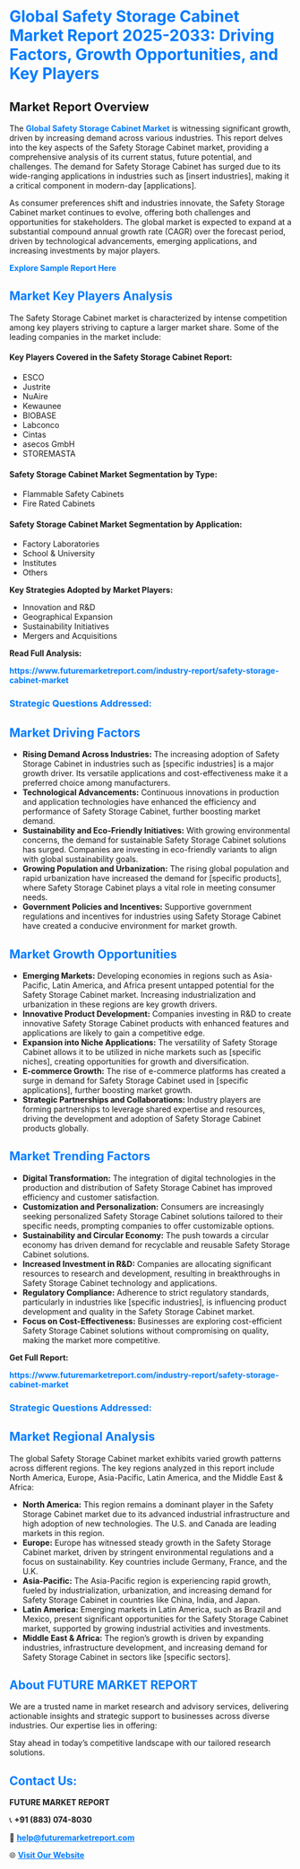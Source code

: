 <h1 style="color: #007BFF;">Global Safety Storage Cabinet Market Report 2025-2033: Driving Factors, Growth Opportunities, and Key Players</h1>

<section id="overview">
<h2>Market Report Overview</h2>
<p>The <a href="https://www.futuremarketreport.com/industry-report/safety-storage-cabinet-market" style="color: #007BFF; text-decoration: none;"><strong>Global Safety Storage Cabinet Market</strong></a> is witnessing significant growth, driven by increasing demand across various industries. This report delves into the key aspects of the Safety Storage Cabinet market, providing a comprehensive analysis of its current status, future potential, and challenges. The demand for Safety Storage Cabinet has surged due to its wide-ranging applications in industries such as [insert industries], making it a critical component in modern-day [applications].</p>
<p>As consumer preferences shift and industries innovate, the Safety Storage Cabinet market continues to evolve, offering both challenges and opportunities for stakeholders. The global market is expected to expand at a substantial compound annual growth rate (CAGR) over the forecast period, driven by technological advancements, emerging applications, and increasing investments by major players.</p>
</section>

<section id="overview">
<p><a href="https://www.futuremarketreport.com/request-sample/reportId=59155" style="color: #007BFF; text-decoration: none;"><strong>Explore Sample Report Here</strong></a></p>
</section>

<section id="key-players">
<h2 style="color: #007BFF;">Market Key Players Analysis</h2>
<p>The Safety Storage Cabinet market is characterized by intense competition among key players striving to capture a larger market share. Some of the leading companies in the market include:</p>
<h4>Key Players Covered in the Safety Storage Cabinet Report:</h4>
<ul><li>ESCO</li><li>Justrite</li><li>NuAire</li><li>Kewaunee</li><li>BIOBASE</li><li>Labconco</li><li>Cintas</li><li>asecos GmbH</li><li>STOREMASTA</li></ul>
<h4>Safety Storage Cabinet Market Segmentation by Type:</h4>
<ul><li>Flammable Safety Cabinets</li><li>Fire Rated Cabinets</li></ul>

<h4>Safety Storage Cabinet Market Segmentation by Application:</h4>
<ul><li>Factory Laboratories</li><li>School &amp; University</li><li>Institutes</li><li>Others</li></ul>
<p><strong>Key Strategies Adopted by Market Players:</strong></p>
<ul>
<li>Innovation and R&D</li>
<li>Geographical Expansion</li>
<li>Sustainability Initiatives</li>
<li>Mergers and Acquisitions</li>
</ul>
</section>

<section>
<p><strong>Read Full Analysis: </strong></p><a href="https://www.futuremarketreport.com/industry-report/safety-storage-cabinet-market" style="color: #007BFF; text-decoration: none;"><strong>https://www.futuremarketreport.com/industry-report/safety-storage-cabinet-market</strong></a>
<h3 style="color: #007BFF;">Strategic Questions Addressed:</h3>
</section>

<section id="driving-factors">
<h2 style="color: #007BFF;">Market Driving Factors</h2>
<ul>
<li><strong>Rising Demand Across Industries:</strong> The increasing adoption of Safety Storage Cabinet in industries such as [specific industries] is a major growth driver. Its versatile applications and cost-effectiveness make it a preferred choice among manufacturers.</li>
<li><strong>Technological Advancements:</strong> Continuous innovations in production and application technologies have enhanced the efficiency and performance of Safety Storage Cabinet, further boosting market demand.</li>
<li><strong>Sustainability and Eco-Friendly Initiatives:</strong> With growing environmental concerns, the demand for sustainable Safety Storage Cabinet solutions has surged. Companies are investing in eco-friendly variants to align with global sustainability goals.</li>
<li><strong>Growing Population and Urbanization:</strong> The rising global population and rapid urbanization have increased the demand for [specific products], where Safety Storage Cabinet plays a vital role in meeting consumer needs.</li>
<li><strong>Government Policies and Incentives:</strong> Supportive government regulations and incentives for industries using Safety Storage Cabinet have created a conducive environment for market growth.</li>
</ul>
</section>

<section id="growth-opportunities">
<h2 style="color: #007BFF;">Market Growth Opportunities</h2>
<ul>
<li><strong>Emerging Markets:</strong> Developing economies in regions such as Asia-Pacific, Latin America, and Africa present untapped potential for the Safety Storage Cabinet market. Increasing industrialization and urbanization in these regions are key growth drivers.</li>
<li><strong>Innovative Product Development:</strong> Companies investing in R&D to create innovative Safety Storage Cabinet products with enhanced features and applications are likely to gain a competitive edge.</li>
<li><strong>Expansion into Niche Applications:</strong> The versatility of Safety Storage Cabinet allows it to be utilized in niche markets such as [specific niches], creating opportunities for growth and diversification.</li>
<li><strong>E-commerce Growth:</strong> The rise of e-commerce platforms has created a surge in demand for Safety Storage Cabinet used in [specific applications], further boosting market growth.</li>
<li><strong>Strategic Partnerships and Collaborations:</strong> Industry players are forming partnerships to leverage shared expertise and resources, driving the development and adoption of Safety Storage Cabinet products globally.</li>
</ul>
</section>

<section id="trending-factors">
<h2 style="color: #007BFF;">Market Trending Factors</h2>
<ul>
<li><strong>Digital Transformation:</strong> The integration of digital technologies in the production and distribution of Safety Storage Cabinet has improved efficiency and customer satisfaction.</li>
<li><strong>Customization and Personalization:</strong> Consumers are increasingly seeking personalized Safety Storage Cabinet solutions tailored to their specific needs, prompting companies to offer customizable options.</li>
<li><strong>Sustainability and Circular Economy:</strong> The push towards a circular economy has driven demand for recyclable and reusable Safety Storage Cabinet solutions.</li>
<li><strong>Increased Investment in R&D:</strong> Companies are allocating significant resources to research and development, resulting in breakthroughs in Safety Storage Cabinet technology and applications.</li>
<li><strong>Regulatory Compliance:</strong> Adherence to strict regulatory standards, particularly in industries like [specific industries], is influencing product development and quality in the Safety Storage Cabinet market.</li>
<li><strong>Focus on Cost-Effectiveness:</strong> Businesses are exploring cost-efficient Safety Storage Cabinet solutions without compromising on quality, making the market more competitive.</li>
</ul>
</section>

<section>
<p><strong>Get Full Report: </strong></p><a href="https://www.futuremarketreport.com/industry-report/safety-storage-cabinet-market" style="color: #007BFF; text-decoration: none;"><strong>https://www.futuremarketreport.com/industry-report/safety-storage-cabinet-market</strong></a>
<h3 style="color: #007BFF;">Strategic Questions Addressed:</h3>
</section>


<section id="regional-analysis">
<h2 style="color: #007BFF;">Market Regional Analysis</h2>
<p>The global Safety Storage Cabinet market exhibits varied growth patterns across different regions. The key regions analyzed in this report include North America, Europe, Asia-Pacific, Latin America, and the Middle East & Africa:</p>
<ul>
<li><strong>North America:</strong> This region remains a dominant player in the Safety Storage Cabinet market due to its advanced industrial infrastructure and high adoption of new technologies. The U.S. and Canada are leading markets in this region.</li>
<li><strong>Europe:</strong> Europe has witnessed steady growth in the Safety Storage Cabinet market, driven by stringent environmental regulations and a focus on sustainability. Key countries include Germany, France, and the U.K.</li>
<li><strong>Asia-Pacific:</strong> The Asia-Pacific region is experiencing rapid growth, fueled by industrialization, urbanization, and increasing demand for Safety Storage Cabinet in countries like China, India, and Japan.</li>
<li><strong>Latin America:</strong> Emerging markets in Latin America, such as Brazil and Mexico, present significant opportunities for the Safety Storage Cabinet market, supported by growing industrial activities and investments.</li>
<li><strong>Middle East & Africa:</strong> The region’s growth is driven by expanding industries, infrastructure development, and increasing demand for Safety Storage Cabinet in sectors like [specific sectors].</li>
</ul>
</section>

<footer>
<h2 style="color: #007BFF;">About FUTURE MARKET REPORT</h2>
<p>We are a trusted name in market research and advisory services, delivering actionable insights and strategic support to businesses across diverse industries. Our expertise lies in offering:</p>

<p>Stay ahead in today’s competitive landscape with our tailored research solutions.</p>

<h2 style="color: #007BFF;">Contact Us:</h2>
<p><strong>FUTURE MARKET REPORT</strong></p>
<p>📞 <strong>+91 (883) 074-8030</strong></p>
<p>📧 <strong><a href="mailto:help@futuremarketreport.com" style="color: #007BFF;">help@futuremarketreport.com</a></strong></p>
<p>🌐 <strong><a href="https://www.futuremarketreport.com/" style="color: #007BFF;">Visit Our Website</a></strong></p>
</footer>